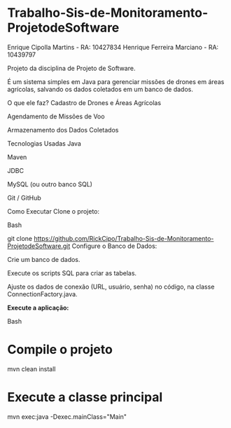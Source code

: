 # Trabalho-Sis-de-Monitoramento-ProjetodeSoftware

Enrique Cipolla Martins - RA: 10427834
Henrique Ferreira Marciano - RA: 10439797

Projeto da disciplina de Projeto de Software.

É um sistema simples em Java para gerenciar missões de drones em áreas agrícolas, salvando os dados coletados em um banco de dados.

O que ele faz?
Cadastro de Drones e Áreas Agrícolas

Agendamento de Missões de Voo

Armazenamento dos Dados Coletados

Tecnologias Usadas
Java

Maven

JDBC

MySQL (ou outro banco SQL)

Git / GitHub

Como Executar
Clone o projeto:

Bash

git clone https://github.com/RickCipo/Trabalho-Sis-de-Monitoramento-ProjetodeSoftware.git
Configure o Banco de Dados:

Crie um banco de dados.

Execute os scripts SQL para criar as tabelas.

Ajuste os dados de conexão (URL, usuário, senha) no código, na classe ConnectionFactory.java.

**Execute a aplicação:**

Bash

# Compile o projeto
mvn clean install

# Execute a classe principal
mvn exec:java -Dexec.mainClass="Main"
